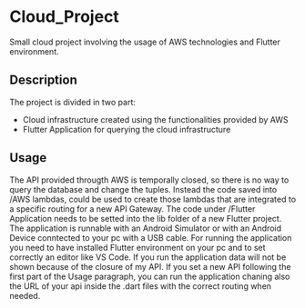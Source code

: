 # Cloud_Project
Small cloud project involving the usage of AWS technologies and Flutter environment.

## Description
The project is divided in two part:
- Cloud infrastructure created using the functionalities provided by AWS
- Flutter Application for querying the cloud infrastructure

## Usage
The API provided througth AWS is temporally closed, so there is no way to query the database and change the tuples. Instead the code saved into /AWS lambdas, could be used to create those lambdas that are integrated to a specific routing for a new API Gateway.
The code under /Flutter Application needs to be setted into the lib folder of a new Flutter project.
The application is runnable with an Android Simulator or with an Android Device conntected to your pc with a USB cable.
For running the application you need to have installed Flutter environment on your pc and to set correctly an editor like VS Code.
If you run the application data will not be shown because of the closure of my API. If you set a new API following the first part of the Usage paragraph, you can run the application chaning also the URL of your api inside the .dart files with the correct routing when needed.


